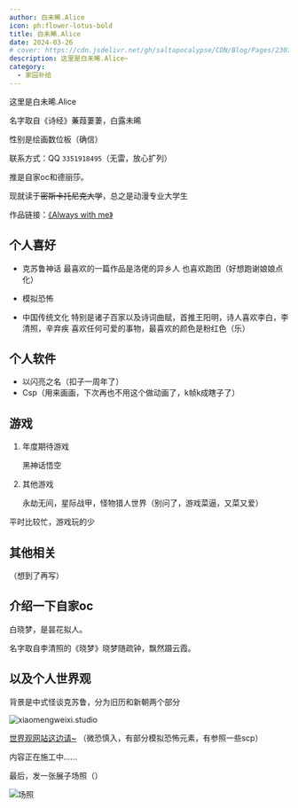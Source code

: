```yaml
---
author: 白未晞.Alice
icon: ph:flower-lotus-bold
title: 白未晞.Alice
date: 2024-03-26
# cover: https://cdn.jsdelivr.net/gh/saltapocalypse/CDN/Blog/Pages/230716/Cover.png
description: 这里是白未晞.Alice~
category:
  - 家园补给
---
```


这里是白未晞.Alice
<!-- more -->

名字取自《诗经》蒹葭萋萋，白露未晞

性别是绘画数位板（确信）

联系方式：QQ `3351918495`（无雷，放心扩列）

推是自家oc和德丽莎。

现就读于~~密斯卡托尼克大学~~，总之是动漫专业大学生

作品链接：[《Always with me》](https://www.bilibili.com/video/BV11G411o7WV/)

## 个人喜好

- 克苏鲁神话
    最喜欢的一篇作品是洛佬的异乡人 
    也喜欢跑团（好想跑谢娘娘点化）

- 模拟恐怖

- 中国传统文化
    特别是诸子百家以及诗词曲赋，首推王阳明，诗人喜欢李白，李清照，辛弃疾
    喜欢任何可爱的事物，最喜欢的颜色是粉红色（乐）

## 个人软件

- 以闪亮之名（扣子一周年了）
- Csp（用来画画，下次再也不用这个做动画了，k帧k成瞎子了）

## 游戏

1. 年度期待游戏

    黑神话悟空

2. 其他游戏

    永劫无间，星际战甲，怪物猎人世界（别问了，游戏菜逼，又菜又爱）

平时比较忙，游戏玩的少

## 其他相关

（想到了再写）

## 介绍一下自家oc

白晓梦，是昙花拟人。

名字取自李清照的《晓梦》晓梦随疏钟，飘然蹑云霞。

## 以及个人世界观

背景是中式怪谈克苏鲁，分为旧历和新朝两个部分

![xiaomengweixi.studio](https://cdn.jsdelivr.net/gh/saltapocalypse/CDN/SALT/pages/friends/baiweixi/xiaomengweixi.studio.png "xiaomengweixi.studio")

[世界观网站这边请~](https://xiaomengweixi.studio/)
（微恐慎入，有部分模拟恐怖元素，有参照一些scp）

内容正在施工中......

最后，发一张展子场照（）
 
![场照](https://cdn.jsdelivr.net/gh/saltapocalypse/CDN/SALT/pages/friends/baiweixi/baiweixiAlice.jpg "场照")
